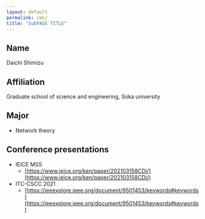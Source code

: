 ```yaml
---
layout: default
permalink: /en/
title: "SubPAGE TITLE"
---
```


## Name

Daichi Shimizu

## Affiliation

Graduate school of science and engineering, Soka university

## Major

- Network theory

## Conference presentations

- IEICE MSS
    - [https://www.ieice.org/ken/paper/202103158CDi/](https://www.ieice.org/ken/paper/202103158CDi/)
- ITC-CSCC 2021
    - [https://ieeexplore.ieee.org/document/9501453/keywords#keywords](https://ieeexplore.ieee.org/document/9501453/keywords#keywords)
